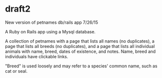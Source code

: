 # draft2
New version of petnames db/rails app 7/26/15

A Ruby on Rails app using a Mysql database.

A collection of petnames with a page that lists all names (no duplicates), a page that lists all breeds (no duplicates), and a page 
that lists all individual animals with name, breed, dates of existence, and notes. Name, breed and individuals have clickable links.

"Breed" is used loosely and may refer to a species' common name, such as cat or seal.
